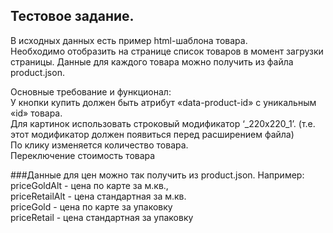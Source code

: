 ## Тестовое задание.

В исходных данных есть пример html-шаблона товара.  
Необходимо отобразить на странице список товаров в момент загрузки страницы. Данные для каждого товара можно получить из файла product.json.  
  
Основные требование и функционал:  
У кнопки купить должен быть атрибут «data-product-id» с уникальным «id» товара.  
Для картинок использовать строковый модификатор  ‘_220x220_1’. (т.е. этот модификатор должен появиться перед расширением файла)  
По клику изменяется количество товара.  
Переключение стоимость товара  
  

###Данные для цен можно так получить из product.json. 
Например:
priceGoldAlt - цена по карте за м.кв.,  
priceRetailAlt - цена стандартная за м.кв.  
priceGold - цена по карте за упаковку  
priceRetail - цена стандартная за упаковку